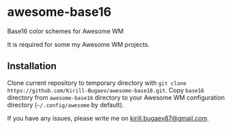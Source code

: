 # awesome-base16
Base16 color schemes for Awesome WM

It is required for some my Awesome WM projects.

## Installation

Clone current repository to temporary directory with `git clone https://github.com/Kirill-Bugaev/awesome-base16.git`.
Copy `base16` directory from `awesome-base16` directory to your Awesome WM configuration directory (`~/.config/awesome` by default).

If you have any issues, please write me on kirill.bugaev87@gmail.com.
